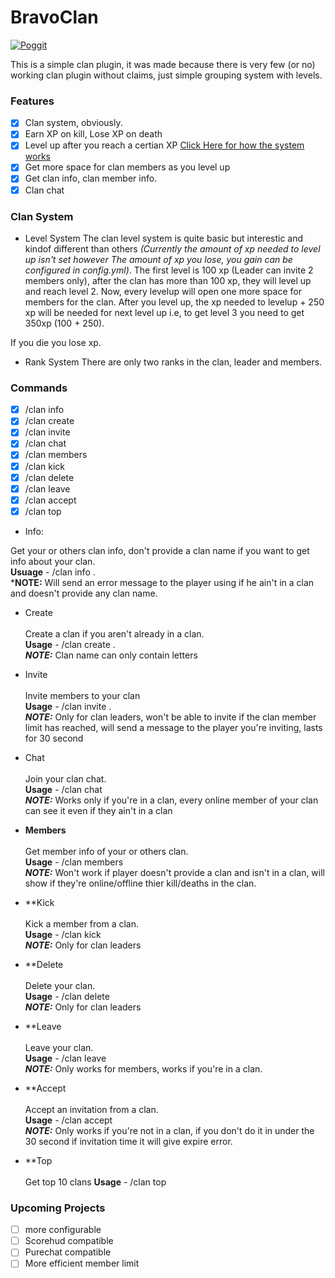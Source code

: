 # BravoClan

[![Poggit](https://poggit.pmmp.io/ci.shield/Itzdvbravo/BravoClan/BravoClan)](https://poggit.pmmp.io/ci/Itzdvbravo/BravoClan/BravoClan)

This is a simple clan plugin, it was made because there is very few (or no) working clan plugin without claims, just simple grouping system with levels.

### Features

- [x] Clan system, obviously.
- [x] Earn XP on kill, Lose XP on death
- [x] Level up after you reach a certian XP [Click Here for how the system works](https://github.com/Itzdvbravo/BravoClan/blob/master/README.md#clan-system)
- [x] Get more space for clan members as you level up
- [x] Get clan info, clan member info.
- [x] Clan chat

### Clan System

- Level System
The clan level system is quite basic but interestic and kindof different than others _(Currently the amount of xp needed to level up isn't set however The amount of xp you lose, you gain can be configured in config.yml)_.
The first level is 100 xp (Leader can invite 2 members only), after the clan has more than 100 xp, they will level up and reach level 2.
Now, every levelup will open one more space for members for the clan. After you level up, the xp needed to levelup + 250 xp will be needed for next level up i.e, to get level 3 you need to get 350xp (100 + 250).

If you die you lose xp.

- Rank System
There are only two ranks in the clan, leader and members.

### Commands
- [x] /clan info
- [x] /clan create
- [x] /clan invite
- [x] /clan chat
- [x] /clan members
- [x] /clan kick
- [x] /clan delete
- [x] /clan leave
- [x] /clan accept
- [x] /clan top

- Info:<br>  

Get your or others clan info, don't provide a clan name if you want to get info about your clan.  
**Usuage** - /clan info <clan>.  
***NOTE:** Will send an error message to the player using if he ain't in a clan and doesn't provide any clan name.  

- Create<br>  
Create a clan if you aren't already in a clan.  
**Usage** - /clan create <clan name>.  
***NOTE:*** Clan name can only contain letters  

- Invite<br>  
Invite members to your clan  
**Usage** - /clan invite <member>.  
***NOTE:*** Only for clan leaders, won't be able to invite if the clan member limit has reached, will send a message to the player you're inviting, lasts for 30 second  

- Chat<br>  
Join your clan chat.  
**Usage** - /clan chat  
***NOTE:*** Works only if you're in a clan, every online member of your clan can see it even if they ain't in a clan  

- **Members**<br>  
Get member info of your or others clan.  
**Usage** - /clan members <clan>  
***NOTE:*** Won't work if player doesn't provide a clan and isn't in a clan, will show if they're online/offline thier kill/deaths in the clan.  

- **Kick<br>  
Kick a member from a clan.  
**Usage** - /clan kick  
***NOTE:*** Only for clan leaders  

- **Delete<br>  
Delete your clan.  
**Usage** - /clan delete  
***NOTE:*** Only for clan leaders  

- **Leave<br>  
Leave your clan.  
**Usage** - /clan leave  
***NOTE:*** Only works for members, works if you're in a clan.  

- **Accept<br>  
Accept an invitation from a clan.  
**Usage** - /clan accept  
***NOTE:*** Only works if you're not in a clan, if you don't do it in under the 30 second if invitation time it will give expire error.  

- **Top<br>   
Get top 10 clans
**Usage** - /clan top

### Upcoming Projects
- [ ] more configurable
- [ ] Scorehud compatible
- [ ] Purechat compatible
- [ ] More efficient member limit 
